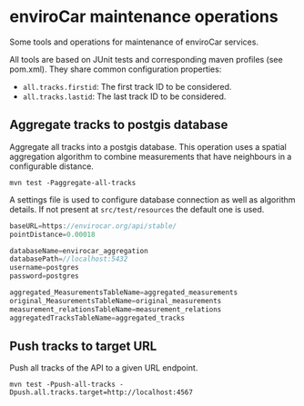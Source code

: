 # enviroCar maintenance operations

Some tools and operations for maintenance of enviroCar services.

All tools are based on JUnit tests and corresponding maven profiles
(see pom.xml). They share common configuration properties:

* `all.tracks.firstid`: The first track ID to be considered.
* `all.tracks.lastid`: The last track ID to be considered.

## Aggregate tracks to postgis database

Aggregate all tracks into a postgis database. This operation uses
a spatial aggregation algorithm to combine measurements that have
neighbours in a configurable distance.

`mvn test -Paggregate-all-tracks`

A settings file is used to configure database connection as well as
algorithm details. If not present at `src/test/resources` the
default one is used.

```java
baseURL=https://envirocar.org/api/stable/
pointDistance=0.00018

databaseName=envirocar_aggregation
databasePath=//localhost:5432
username=postgres
password=postgres

aggregated_MeasurementsTableName=aggregated_measurements
original_MeasurementsTableName=original_measurements
measurement_relationsTableName=measurement_relations
aggregatedTracksTableName=aggregated_tracks

```

## Push tracks to target URL

Push all tracks of the API to a given URL endpoint.

`mvn test -Ppush-all-tracks -Dpush.all.tracks.target=http://localhost:4567`

